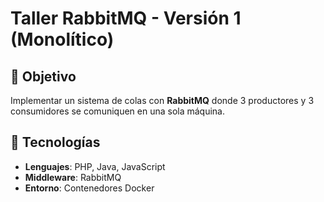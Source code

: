# Taller RabbitMQ - Versión 1 (Monolítico)

## 🚀 Objetivo  
Implementar un sistema de colas con **RabbitMQ** donde 3 productores y 3 consumidores se comuniquen en una sola máquina.

## 🔧 Tecnologías  
- **Lenguajes**: PHP, Java, JavaScript  
- **Middleware**: RabbitMQ  
- **Entorno**: Contenedores Docker 
